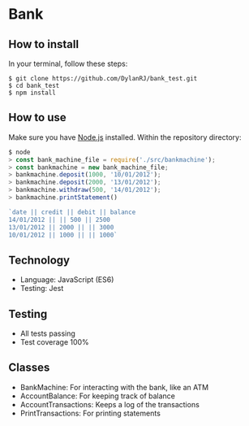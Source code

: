 # Bank

## How to install

In your terminal, follow these steps:

```
$ git clone https://github.com/DylanRJ/bank_test.git
$ cd bank_test
$ npm install
```

## How to use

Make sure you have [Node.js](https://nodejs.org/en/) installed. Within the
repository directory:

```JavaScript
$ node
> const bank_machine_file = require('./src/bankmachine');
> const bankmachine = new bank_machine_file;
> bankmachine.deposit(1000, '10/01/2012');
> bankmachine.deposit(2000, '13/01/2012');
> bankmachine.withdraw(500, '14/01/2012');
> bankmachine.printStatement()

`date || credit || debit || balance
14/01/2012 || || 500 || 2500
13/01/2012 || 2000 || || 3000
10/01/2012 || 1000 || || 1000`
```

## Technology

* Language: JavaScript (ES6)
* Testing: Jest

## Testing

* All tests passing
* Test coverage 100%

## Classes

* BankMachine: For interacting with the bank, like an ATM
* AccountBalance: For keeping track of balance
* AccountTransactions: Keeps a log of the transactions
* PrintTransactions: For printing statements